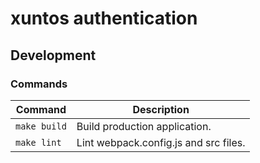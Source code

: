 # xuntos authentication

## Development

### Commands

| Command | Description |
|--|--|
| `make build` | Build production application. |
| `make lint` | Lint webpack.config.js and src files. |
